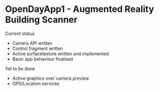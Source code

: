 # OpenDayApp1 - Augmented Reality Building Scanner

Current status
- Camera API written
- Control fragment written
- Active surfacetexture written and implemented
- Basic app behaviour finalised

Yet to be done
- Active graphics over camera preview
- GPS/Location services



